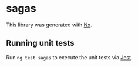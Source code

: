# sagas

This library was generated with [Nx](https://nx.dev).

## Running unit tests

Run `ng test sagas` to execute the unit tests via [Jest](https://jestjs.io).
